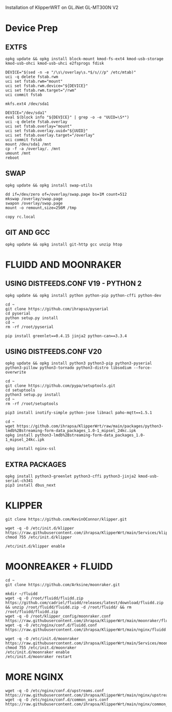 Installation of KlipperWRT on GL.iNet GL-MT300N V2

# Device Prep

## EXTFS
    
    opkg update && opkg install block-mount kmod-fs-ext4 kmod-usb-storage kmod-usb-ohci kmod-usb-uhci e2fsprogs fdisk

    DEVICE="$(sed -n -e "/\s\/overlay\s.*$/s///p" /etc/mtab)"
    uci -q delete fstab.rwm
    uci set fstab.rwm="mount"
    uci set fstab.rwm.device="${DEVICE}"
    uci set fstab.rwm.target="/rwm"
    uci commit fstab

    mkfs.ext4 /dev/sda1

    DEVICE="/dev/sda1"
    eval $(block info "${DEVICE}" | grep -o -e "UUID=\S*")
    uci -q delete fstab.overlay
    uci set fstab.overlay="mount"
    uci set fstab.overlay.uuid="${UUID}"
    uci set fstab.overlay.target="/overlay"
    uci commit fstab
    mount /dev/sda1 /mnt
    cp -f -a /overlay/. /mnt
    umount /mnt
    reboot


## SWAP
  
    opkg update && opkg install swap-utils

    dd if=/dev/zero of=/overlay/swap.page bs=1M count=512
    mkswap /overlay/swap.page 
    swapon /overlay/swap.page
    mount -o remount,size=256M /tmp 

    copy rc.local

## GIT AND GCC

    opkg update && opkg install git-http gcc unzip htop

# FLUIDD AND MOONRAKER

## USING DISTFEEDS.CONF V19 - PYTHON 2
    opkg update && opkg install python python-pip python-cffi python-dev

    cd ~
    git clone https://github.com/ihrapsa/pyserial
    cd pyserial
    python setup.py install
    cd ~
    rm -rf /root/pyserial

    pip install greenlet==0.4.15 jinja2 python-can==3.3.4  

## USING DISTFEEDS.CONF V20

    opkg update && opkg install python3 python3-pip python3-pyserial python3-pillow python3-tornado python3-distro libsodium --force-overwrite 

    cd ~
    git clone https://github.com/pypa/setuptools.git
    cd setuptools
    python3 setup.py install
    cd ~
    rm -rf /root/setuptools

    pip3 install inotify-simple python-jose libnacl paho-mqtt==1.5.1

    cd ~
    wget https://github.com/ihrapsa/KlipperWrt/raw/main/packages/python3-lmdb%2Bstreaming-form-data_packages_1.0-1_mipsel_24kc.ipk
    opkg install python3-lmdb%2Bstreaming-form-data_packages_1.0-1_mipsel_24kc.ipk

    opkg install nginx-ssl

## EXTRA PACKAGES

    opkg install python3-greenlet python3-cffi python3-jinja2 kmod-usb-serial-ch341
    pip3 install dbus_next


# KLIPPER

    git clone https://github.com/KevinOConnor/klipper.git

    wget -q -O /etc/init.d/klipper https://raw.githubusercontent.com/ihrapsa/KlipperWrt/main/Services/klipper
    chmod 755 /etc/init.d/klipper

    /etc/init.d/klipper enable

# MOONREAKER + FLUIDD

    cd ~
    git clone https://github.com/Arksine/moonraker.git

    mkdir ~/fluidd
    wget -q -O /root/fluidd/fluidd.zip https://github.com/cadriel/fluidd/releases/latest/download/fluidd.zip && unzip /root/fluidd/fluidd.zip -d /root/fluidd/ && rm /root/fluidd/fluidd.zip
    wget -q -O /root/klipper_config/moonraker.conf https://raw.githubusercontent.com/ihrapsa/KlipperWrt/main/moonraker/fluidd_moonraker.conf 
    wget -q -O /etc/nginx/conf.d/fluidd.conf https://raw.githubusercontent.com/ihrapsa/KlipperWrt/main/nginx/fluidd.conf

    wget -q -O /etc/init.d/moonraker https://raw.githubusercontent.com/ihrapsa/KlipperWrt/main/Services/moonraker
    chmod 755 /etc/init.d/moonraker
    /etc/init.d/moonraker enable
    /etc/init.d/moonraker restart 

# MORE NGINX

    wget -q -O /etc/nginx/conf.d/upstreams.conf https://raw.githubusercontent.com/ihrapsa/KlipperWrt/main/nginx/upstreams.conf
    wget -q -O /etc/nginx/conf.d/common_vars.conf https://raw.githubusercontent.com/ihrapsa/KlipperWrt/main/nginx/common_vars.conf


